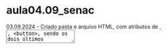 # aula04.09_senac
03.09.2024 - Criado pasta e arquivo HTML, com atributos de <label>, <textarea>, <button>, sendo os dois últimos atributos da ARIA.
04.09.2024 - Inserção de Icone com <img>, Listas <ol>, <ul>, <li> e Menu de Navegação, DIV, NAV, Barra de progresso,  CARD'S, Tamanho de Títulos. Estrutura do HTML, <header>, <main>, <footer>.
